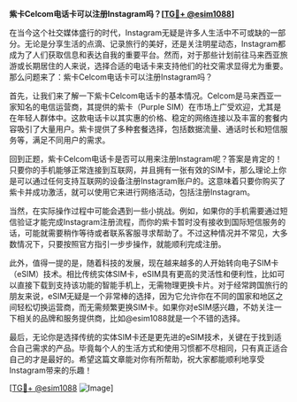 **紫卡Celcom电话卡可以注册Instagram吗？[[TG💪+ @esim1088](https://t.me/s/esim1088)]**

在当今这个社交媒体盛行的时代，Instagram无疑是许多人生活中不可或缺的一部分。无论是分享生活的点滴、记录旅行的美好，还是关注明星动态，Instagram都成为了人们获取信息和表达自我的重要平台。然而，对于那些计划前往马来西亚旅游或长期居住的人来说，选择合适的电话卡来支持他们的社交需求显得尤为重要。那么问题来了：紫卡Celcom电话卡可以注册Instagram吗？

首先，让我们来了解一下紫卡Celcom电话卡的基本情况。Celcom是马来西亚一家知名的电信运营商，其提供的紫卡（Purple SIM）在市场上广受欢迎，尤其是在年轻人群体中。这款电话卡以其实惠的价格、稳定的网络连接以及丰富的套餐内容吸引了大量用户。紫卡提供了多种套餐选择，包括数据流量、通话时长和短信服务等，满足不同用户的需求。

回到正题，紫卡Celcom电话卡是否可以用来注册Instagram呢？答案是肯定的！只要你的手机能够正常连接到互联网，并且拥有一张有效的SIM卡，那么理论上你是可以通过任何支持互联网的设备注册Instagram账户的。这意味着只要你购买了紫卡并成功激活，就可以使用它来进行网络活动，包括注册Instagram。

当然，在实际操作过程中可能会遇到一些小挑战。例如，如果你的手机需要通过短信验证才能完成Instagram注册流程，而你的紫卡暂时没有接收到国际短信服务的话，可能就需要稍作等待或者联系客服寻求帮助了。不过这种情况并不常见，大多数情况下，只要按照官方指引一步步操作，就能顺利完成注册。

此外，值得一提的是，随着科技的发展，现在越来越多的人开始转向电子SIM卡（eSIM）技术。相比传统实体SIM卡，eSIM具有更高的灵活性和便利性，比如可以直接下载到支持该功能的智能手机上，无需物理更换卡片。对于经常跨国旅行的朋友来说，eSIM无疑是一个非常棒的选择，因为它允许你在不同的国家和地区之间轻松切换运营商，而无需频繁更换SIM卡。如果你对eSIM感兴趣，不妨关注一下相关的品牌和服务提供商，比如@esim1088就是一个不错的选择。

最后，无论你是选择传统的实体SIM卡还是更先进的eSIM技术，关键在于找到适合自己需求的产品。毕竟每个人的生活方式和使用习惯都不尽相同，只有真正适合自己的才是最好的。希望这篇文章能对你有所帮助，祝大家都能顺利地享受Instagram带来的乐趣！

[[TG💪+ @esim1088](https://t.me/s/esim1088) ![Image](https://i.postimg.cc/4NQfJmqS/Snipaste-2025-05-13-00-14-12.png)]